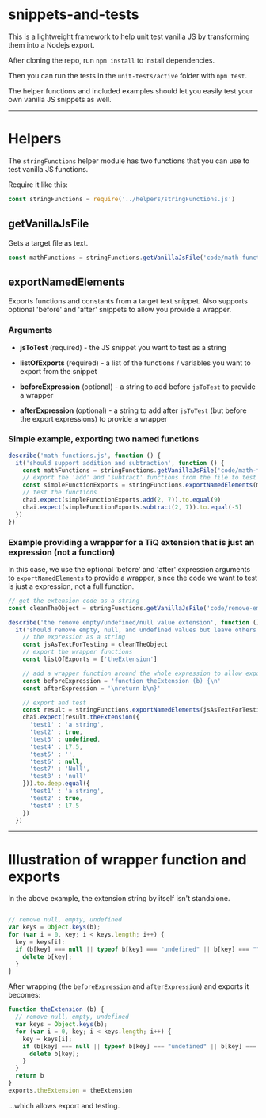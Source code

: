 # snippets-and-tests
This is a lightweight framework to help unit test vanilla JS by transforming them into a Nodejs export.

After cloning the repo, run `npm install` to install dependencies.

Then you can run the tests in the `unit-tests/active` folder with `npm test`.  

The helper functions and included examples should let you easily test your own vanilla JS snippets as well.


----

# Helpers

The `stringFunctions` helper module has two functions that you can use to test vanilla JS functions.

Require it like this:

````javascript
const stringFunctions = require('../helpers/stringFunctions.js')
````

## getVanillaJsFile

Gets a target file as text.

````javascript
const mathFunctions = stringFunctions.getVanillaJsFile('code/math-functions.js')
````

## exportNamedElements

Exports functions and constants from a target text snippet.  Also supports optional 'before' and 'after' snippets to allow you provide a wrapper.

### Arguments

 - **jsToTest** (required) - the JS snippet you want to test as a string

 - **listOfExports** (required) - a list of the functions / variables you want to export from the snippet

 - **beforeExpression** (optional) - a string to add before `jsToTest` to provide a wrapper

 - **afterExpression** (optional) - a string to add after `jsToTest` (but before the export expressions) to provide a wrapper


### Simple example, exporting two named functions

````javascript
describe('math-functions.js', function () {
  it('should support addition and subtraction', function () {
    const mathFunctions = stringFunctions.getVanillaJsFile('code/math-functions.js')
    // export the 'add' and 'subtract' functions from the file to test them
    const simpleFunctionExports = stringFunctions.exportNamedElements(mathFunctions, ['add', 'subtract'])
    // test the functions
    chai.expect(simpleFunctionExports.add(2, 7)).to.equal(9)
    chai.expect(simpleFunctionExports.subtract(2, 7)).to.equal(-5)
  })
})
````

### Example providing a wrapper for a TiQ extension that is just an expression (not a function)

In this case, we use the optional 'before' and 'after' expression arguments to `exportNamedElements` to provide a wrapper, since the code we want to test is just a expression, not a full function.

```javascript
// get the extension code as a string
const cleanTheObject = stringFunctions.getVanillaJsFile('code/remove-empty-undefined-null.js')

describe('the remove empty/undefined/null value extension', function () {
  it('should remove empty, null, and undefined values but leave others alone', function () {
    // the expression as a string
    const jsAsTextForTesting = cleanTheObject
    // export the wrapper functions
    const listOfExports = ['theExtension']

    // add a wrapper function around the whole expression to allow export and testing
    const beforeExpression = 'function theExtension (b) {\n'
    const afterExpression = '\nreturn b\n}'

    // export and test
    const result = stringFunctions.exportNamedElements(jsAsTextForTesting, listOfExports, beforeExpression, afterExpression)
    chai.expect(result.theExtension({
      'test1' : 'a string',
      'test2' : true,
      'test3' : undefined,
      'test4' : 17.5,
      'test5' : '',
      'test6' : null,
      'test7' : 'Null',
      'test8' : 'null'
    })).to.deep.equal({
      'test1' : 'a string',
      'test2' : true,
      'test4' : 17.5
    })
  })
````

----

# Illustration of wrapper function and exports

In the above example, the extension string by itself isn't standalone.

```javascript

// remove null, empty, undefined
var keys = Object.keys(b);
for (var i = 0, key; i < keys.length; i++) {
  key = keys[i];
  if (b[key] === null || typeof b[key] === "undefined" || b[key] === "" || (typeof b[key] === 'string' && b[key].toLowerCase() === 'null')) {
    delete b[key];
  }
}
````
After wrapping (the `beforeExpression` and `afterExpression`) and exports it becomes:

````javascript
function theExtension (b) {
  // remove null, empty, undefined
  var keys = Object.keys(b);
  for (var i = 0, key; i < keys.length; i++) {
    key = keys[i];
    if (b[key] === null || typeof b[key] === "undefined" || b[key] === "" || (typeof b[key] === 'string' && b[key].toLowerCase() === 'null')) {
      delete b[key];
    }
  }
  return b
}
exports.theExtension = theExtension
````
...which allows export and testing.
